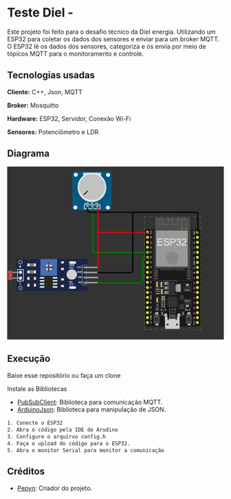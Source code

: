 
# Teste Diel - 

Este projeto foi feito para o desafio técnico da Diel energia. Utilizando um ESP32 para coletar os dados dos sensores e enviar para um broker MQTT. O ESP32 lê os dados dos sensores, categoriza e os envia por meio de tópicos MQTT para o monitoramento e controle.




## Tecnologias usadas

**Cliente:** C++, Json, MQTT

**Broker:** Mosquitto

**Hardware:** ESP32, Servidor, Conexão Wi-Fi

**Sensores:** Potenciômetro e LDR


## Diagrama 

![alt text](./src/esquema.png)

## Execução

Baixe esse repositório ou faça um clone

Instale as Bibliotecas
   - [PubSubClient](https://github.com/knolleary/pubsubclient): Biblioteca para comunicação MQTT.
   - [ArduinoJson](https://github.com/bblanchon/ArduinoJson): Biblioteca para manipulação de JSON.


    1. Conecte o ESP32
    2. Abra o código pela IDE do Arudino
    3. Configure o arquirvo config.h
    4. Faça o upload do código para o ESP32.
    5. Abra o monitor Serial para monitor a comunicação


    
## Créditos
- [Pepyn](https://github.com/Phepyn1): Criador do projeto.
